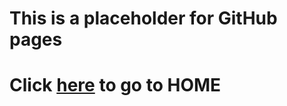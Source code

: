 <html>
    <body>
        <h1>This is a placeholder for GitHub pages<h1>
        <p>Click <a href="index.html">here<a> to go to HOME<p>
    </body>
</html>